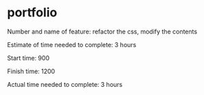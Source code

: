 # portfolio

Number and name of feature: refactor the css, modify the contents

Estimate of time needed to complete: 3 hours

Start time: 900

Finish time: 1200

Actual time needed to complete: 3 hours